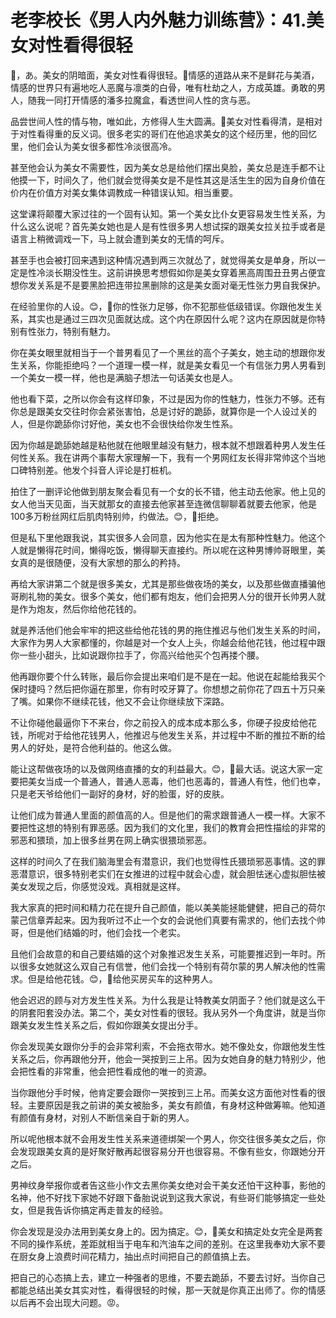 # 老李校长《男人内外魅力训练营》：41.美女对性看得很轻

🎼，あ。美女的阴暗面，美女对性看得很轻。🎼情感的道路从来不是鲜花与美酒，情感的世界只有遍地吃人恶魔与凛类的白骨，唯有杜劫之人，方成英雄。勇敢的男人，随我一同打开情感的潘多拉魔盒，看透世间人性的贪与恶。

品尝世间人性的情与物，唯如此，方修得人生大圆满。🎼美女对性看得清，是相对于对性看得重的反义词。很多老实的哥们在他追求美女的这个经历里，他的回忆里，他们会认为美女很多都性冷淡很高冷。

甚至他会认为美女不需要性，因为美女总是给他们摆出臭脸，美女总是连手都不让他摸一下，时间久了，他们就会觉得美女是不是性其这是活生生的因为自身价值在价内在价值方对美女集体调教成一种错误认知。相当重要。

这堂课将颠覆大家过往的一个固有认知。第一个美女比仆女更容易发生性关系，为什么这么说呢？首先美女她也是人是有性很多男人想试探的跟美女拉关拉手或者是语言上稍微调戏一下，马上就会遭到美女的无情的呵斥。

甚至手也会被打回来遇到这种情况遇到两三次就怂了，就觉得美女是单身，所以一定是性冷淡长期没性生。这前讲换思考想假如你是美女穿着黑高周围丑丑男占便宜想你发关系是不是要黑脸把连带拉黑删除的这是美女面对毫无性张力男自我保护。

在经验里你的人设。😊，🎼你的性张力足够，你不犯那些低级错误。你跟他发生关系，其实也是通过三四次见面就达成。这个内在原因什么呢？这内在原因就是你特别有性张力，特别有魅力。

你在美女眼里就相当于一个普男看见了一个黑丝的高个子美女，她主动的想跟你发生关系，你能拒绝吗？一个道理一模一样，就是美女看见一个有信张力男人男看到一个美女一模一样，他也是满脑子想法一句话美女也是人。

他也看下菜，之所以你会有这样印象，不过是因为你的性魅力，性张力不够。还有你总是跟美女交往时你会紧张害怕，总是讨好的跪舔，就算你是一个人设过关的人，但是你跪舔你讨好他，美女也不会很快给你发生性系。

因为你越是跪舔她越是粘他就在他眼里越没有魅力，根本就不想跟着种男人发生任何性关系。我在讲两个事帮大家理解一下，我有一个男网红友长得非常帅这个当地口碑特别差。他发个抖音人评论是打桩机。

拍住了一删评论他做到朋友聚会看见有一个女的长不错，他主动去他家。他上见的女人他当天见面，当天就那女的直接去他家甚至连微信聊聊着就要去他家，他是100多万粉丝网红后肌肉特别帅，约做法。😊，🎼拒绝。

但是私下里他跟我说，其实很多人会同意，因为他实在是太有那种性魅力。他这个人就是懒得花时间，懒得吃饭，懒得聊天直接约。所以呢在这种男博帅哥眼里，美女真的是很随便，没有大家想的那么的矜持。

再给大家讲第二个就是很多美女，尤其是那些做夜场的美女，以及那些做直播骗他哥刷礼物的美女。很多个美女，他们都有炮友，他们会把男人分的很开长帅男人就是作为炮友，然后你给他花钱的。

就是养活他们他会牢牢的把这些给他花钱的男的拖住推迟与他们发生关系的时间，大家作为男人大家都懂的，你越是对一个女人上头，你越会给他花钱，他过程中跟你一些小甜头，比如说跟你拉手了，你高兴给他买个包再搂个腰。

他再跟你要个什么转账，最后你会提出来咱们是不是在一起。他说在起能给我买个保时捷吗？然后把你逼在那里，你有时咬牙算了。你想想之前你花了四五十万只亲了嘴。如果你不继续花钱，他又不会让你继续放下深路。

不让你碰他最逼你下不来台，你之前投入的成本成本那么多，你硬子投皮给他花钱，所呢对于给他花钱男人，他推迟与他发生关系，并过程中不断的推拉不断的给男人的好处，是符合他利益的。他这么做。

能让这帮做夜场的以及做网络直播的女的利益最大。😊，🎼最大话。说这大家一定要把美女当成一个普通人，普通人恶毒，他们也恶毒的，普通人有性，他们也幸，只是老天爷给他们一副好的身材，好的脸蛋，好的皮肤。

让他们成为普通人里面的颜值高的人。但是他们的需求跟普通人一模一样。大家不要把性这想的特别有罪恶感。因为我们的文化里，我们的教育会把性描绘的非常的邪恶和猥琐，加上很多丝男在网上确实很猥琐邪恶。

这样的时间久了在我们脑海里会有潜意识，我们也觉得性氏猥琐邪恶事情。这的罪恶潜意识，很多特别老实们在女推进的过程中就会心虚，就会胆怯迷心虚拟胆怯被美女发现之后，你感觉没戏。真相就是这样。

我大家真的把时间和精力花在提升自己颜值，能以美美能拯能健健，把自己的荷尔蒙己信章弄起来。因为我听过不止一个女的会说他们真要有需求的，他们去找个帅哥，但是他们结婚的时，他们会找一个老实。

且他们会故意的和自己要结婚的这个对象推迟发生关系，可能要推迟到一年时。所以很多女她就这么双自己有信誉，他们会找一个特别有荷尔蒙的男人解决他的性需求。但是给他花钱。😊，🎼给他买房买车的这种男人。

他会迟迟的顾与对方发生性关系。为什么我是让特教美女阴面子？他们就是这么干的阴套阳套没办法。第二个，美女对性看的很轻。我从另外一个角度讲，就是当你跟美女发生性关系之后，假如你跟美女提出分手。

你会发现美女跟你分手的会非常利索，不会拖衣带水。她不像处女，你跟他发生性关系之后，你再跟他分开，他会一哭按到三上吊。因为女她自身的魅力特别少，他会把性看的非常重，他会把性看成他的唯一的资源。

当你跟他分手时候，他肯定要会跟你一哭按到三上吊。而美女这方面他对性看的很轻。主要原因是我之前讲的美女被胎多，美女有颜值，有身材这种做筹嘛。他知道有颜值有身材，对别人不断信亲自于新的男人。

所以呢他根本就不会用发生性关系来道德绑架一个男人，你交往很多美女之后，你会发现跟美女真的是好聚好散再起很容易分开也很容易。不像有些女，你跟她分开之后。

男神纹身举报你或者告这些小作文去黑你美女绝对会干美女还怕干这种事，影他的名神，他不好找下家她不好跟下备胎说说到这我大家说，有些哥们能够搞定一些处女，但是我告诉你搞定再走普友的经验。

你会发现是没办法用到美女身上的。因为搞定。😊，🎼美女和搞定处女完全是两套不同的操作系统，差距就相当于电车和汽油车之间的差别。在这里我奉劝大家不要在厨女身上浪费时间花精力，抽出点时间把自己的颜值搞上去。

把自己的心态搞上去，建立一种强者的思维，不要去跪舔，不要去讨好。当你自己都能总结出美女其实对性，看得很轻的时候，那一天就是你真正出师了。你的情感以后再不会出现大问题。😡。


